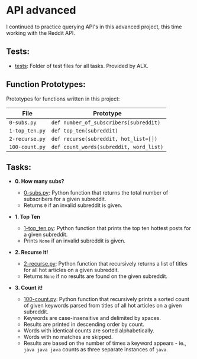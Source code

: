 # API advanced

I continued to practice querying API's in this advanced project, this time
working with the Reddit API.

## Tests:

- [tests](./tests): Folder of test files for all tasks. Provided by ALX.

## Function Prototypes:

Prototypes for functions written in this project:

| File           | Prototype                               |
| -------------- | --------------------------------------- |
| `0-subs.py`    | `def number_of_subscribers(subreddit)`  |
| `1-top_ten.py` | `def top_ten(subreddit)`                |
| `2-recurse.py` | `def recurse(subreddit, hot_list=[])`   |
| `100-count.py` | `def count_words(subreddit, word_list)` |

## Tasks:

- **0. How many subs?**

  - [0-subs.py](./0-subs.py): Python function that returns the total number of
    subscribers for a given subreddit.
  - Returns `0` if an invalid subreddit is given.

- **1. Top Ten**

  - [1-top_ten.py](./1-top_ten.py): Python function that prints the top ten
    hottest posts for a given subreddit.
  - Prints `None` if an invalid subreddit is given.

- **2. Recurse it!**

  - [2-recurse.py](./2-recurse.py): Python function that recursively returns a
    list of titles for all hot articles on a given subreddit.
  - Returns `None` if no results are found on the given subreddit.

- **3. Count it!**
  - [100-count.py](./100-count.py): Python function that recursively prints a
    sorted count of given keywords parsed from titles of all hot articles on a given
    subreddit.
  - Keywords are case-insensitive and delimited by spaces.
  - Results are printed in descending order by count.
  - Words with identical counts are sorted alphabetically.
  - Words with no matches are skipped.
  - Results are based on the number of times a keyword appears - ie.,
    `java java java` counts as three separate instances of `java`.
